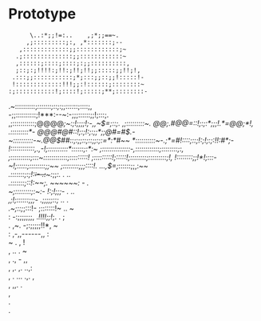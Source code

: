 # Prototype


                                                  
                                                  
                                                  
                                                  
                                                  
          \..:*;;!=:..    ,;*;;==~.                
         ,;:::::::::;:, ,*:::::::;--              
       ,:::::::::::::;;::::::::::::;~             
      .;::::::::::::::;;::::::::::::~             
      ,::::::;::::;::::;:;;::::::::::,            
      ;::;:;!!!!:;!!:;!!;!!;;:::::;;!!;!,         
     .:::;;:::::::::::;*;:::;;::;;!:::::!-        
     !:::::::::::::!!!;;:!::::::;::::::::~        
    :;:::::::::::!;::::!;:::::;**;::::::::-       
  .~::::::::::;*:::::::;::;:;;::::*::;::::;,      
  -;;::::::::::;!***:--~:-;;;::::::;;!;:::;.      
 ,;:::::::::::;$@@@@$*;~:;!;;;;!;-,,~$=;::;.      
 ,;:::::::::~. @@;.#@@=::!;:;:*;;;!.*=@@;*!,      
 .:::::::::*-  @@@#@#::!;:;!:;:;;*;;@#=#$.-       
 ~::::::::::-~.@@$##::;:;;::;::;;:;:=*:*#~~       
 *::::::::::~-.;*=#!::::;::;!:;!;:;:!!:#*;-       
 !::::::::::::,.,-!;::::::::::*::::::;:*:~        
 ;::::::::::::::-,::::::::::::;::::::::;:,        
 ;::::::::::;:::~::::::::::::;:::::::::!          
 ;:::::::::!;:::::!;::::::::;:::::::::;!,         
 !::::::::;;!*!;:::-~!;:::::;::::::::;;~~         
 ;::::::::;;;::::!.  ...,$=;*::::::;;,:*~~        
 .:::::::;:;!:~~:-      .:~~~:*;;*:.   . ..       
 .:::::::;::!:~~;.      ~~~~~~:        -   .      
  ~;::::::::;:~:-       !:;!;;;-        .  ..     
  ,;!;::::::;;;-       .;;;;;::;        ..  .     
  .~;::;*;:::!-        ;:::::::!~        ..  ~    
 :  -:;;;;;;;,        .*!!!!;;!*;.         . ;    
 .     ,~.            -;:;;;;;!!*,           ~    
:                     ,-,,------,,           :    
~                     .          ,           !    
,                    ..           .          ~    
,                   .,            -         ,,    
,                  ,.              ,.     ..,:    
,                  .               ...  .,.  ,    
,                                    ,,.     .    
,                                                 
.                                                 
.                                                 
                                                  
